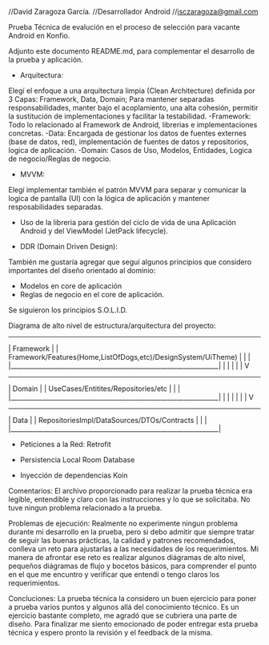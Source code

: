 //David Zaragoza García. 
//Desarrollador Android
//isczaragoza@gmail.com

Prueba Técnica de evalución en el proceso de selección para vacante Android en Konfio.

Adjunto este documento README.md, para complementar el desarrollo de la prueba y aplicación.

- Arquitectura:

Elegí el enfoque a una arquitectura limpia (Clean Architecture) definida por 3 Capas: Framework, Data, Domain; Para mantener separadas responsabilidades, 
manter bajo el acoplamiento, una alta cohesión, permitir la sustitución de implementaciones y facilitar la testabilidad.
-Framework: Todo lo relacionado al Framework de Android, librerias e implementaciones concretas.
-Data: Encargada de gestionar los datos de fuentes externes (base de datos, red), implementación de fuentes de datos y repositorios, logica de aplicación.
-Domain: Casos de Uso, Modelos, Entidades, Logica de negocio/Reglas de negocio.

- MVVM:
  
Elegí implementar también el patrón MVVM para separar y comunicar la logica de pantalla (UI) con la lógica de aplicación y mantener resposabilidades separadas.
- Uso de la libreria para gestión del ciclo de vida de una Aplicación Android y del ViewModel (JetPack lifecycle).

- DDR (Domain Driven Design):

También me gustaría agregar que seguí algunos principios que considero importantes del diseño orientado al dominio:
- Modelos en core de aplicación
- Reglas de negocio en el core de aplicación.

Se siguieron los principios S.O.L.I.D.

Diagrama de alto nivel de estructura/arquitectura del proyecto:

___________________________________________________________________
|                          Framework                              |
|  Framework/Features(Home,ListOfDogs,etc)/DesignSystem/UiTheme)  |
|                                                                 |
|_________________________________________________________________|
                              |
                              |
                              |
                              |
                              |
                              V
___________________________________________________________________
|                          Domain                                 |
|            UseCases/Entitites/Repositories/etc                  |
|                                                                 |
|_________________________________________________________________|
                              |
                              |
                              |
                              |
                              |
                              |
                              V
___________________________________________________________________
|                          Data                                   |
|         RepositoriesImpl/DataSources/DTOs/Contracts             |
|                                                                 |
|_________________________________________________________________|

- Peticiones a la Red:
Retrofit

- Persistencia Local
Room Database

- Inyección de dependencias
Koin

Comentarios:
El archivo proporcionado para realizar la prueba técnica era legible, entendible y claro con las instrucciones y lo que se solicitaba.
No tuve ningun problema relacionado a la prueba.

Problemas de ejecución:
Realmente no experimente ningun problema durante mi desarrollo en la prueba, pero si debo admitir que siempre tratar de seguir
las buenas prácticas, la calidad y patrones recomendados, conlleva un reto para ajustarlas a las necesidades de los requerimientos.
Mi manera de afrontar ese reto es realizar algunos diágramas de alto nivel, pequeños diágramas de flujo y bocetos básicos, para comprender 
el punto en el que me encuntro y verificar que entendí o tengo claros los requerimientos.

Concluciones:
La prueba técnica la considero un buen ejercicio para poner a prueba varios puntos y algunos allá del conocimiento técnico.
Es un ejercicio bastante completo, me agradó que se cubriera una parte de diseño.
Para finalizar me siento emocionado de poder entregar esta prueba técnica y espero pronto la revisión y el feedback de la misma.



